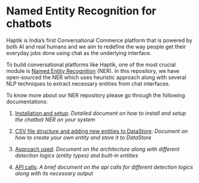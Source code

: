 # Named Entity Recognition for chatbots
Haptik is India’s first Conversational Commerce platform that is powered by both AI and real humans and we aim to redefine the way people get their everyday jobs done using chat as the underlying interface. 

To build conversational platforms like Haptik, one of the most crucial module is [Named Entity Recognition](https://en.wikipedia.org/wiki/Named-entity_recognition) (NER). In this repository, we have open-sourced the NER which uses heuristic approach along with several NLP techniques to extract necessary entities from chat interfaces.

To know more about our NER repository please go through the following documentations:

1. [Installation and setup](docs/install.md): *Detailed document on how to install and setup the chatbot NER on your system*

2. [CSV file structure and adding new entities to DataStore](docs/adding_entities.md): *Document on how to create your own entity and store it to DataStore*

3. [Approach used](docs/approach.md): *Document on the architecture along with different detection logics (entity types) and built-in entities*

4. [API calls](docs/api_call.md): *A brief document on the api calls for different detection logics along with its necessary output*

   ​